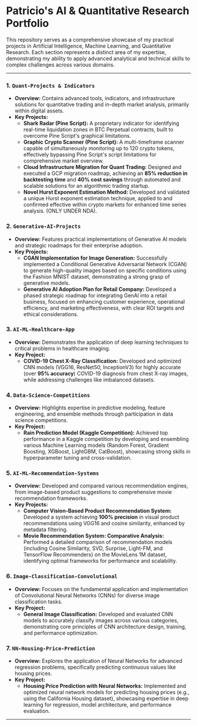 # Patricio's AI & Quantitative Research Portfolio

This repository serves as a comprehensive showcase of my practical projects in Artificial Intelligence, Machine Learning, and Quantitative Research. Each section represents a distinct area of my expertise, demonstrating my ability to apply advanced analytical and technical skills to complex challenges across various domains.

---

### **1. `Quant-Projects & Indicators`**
* **Overview:** Contains advanced tools, indicators, and infrastructure solutions for quantitative trading and in-depth market analysis, primarily within digital assets.
* **Key Projects:**
    * **Shark Radar (Pine Script):** A proprietary indicator for identifying real-time liquidation zones in BTC Perpetual contracts, built to overcome Pine Script's graphical limitations.
    * **Graphic Crypto Scanner (Pine Script):** A multi-timeframe scanner capable of simultaneously monitoring up to 120 crypto tokens, effectively bypassing Pine Script's script limitations for comprehensive market overview.
    * **Cloud Infrastructure Migration for Quant Trading:** Designed and executed a GCP migration roadmap, achieving an **85% reduction in backtesting time** and **40% cost savings** through automated and scalable solutions for an algorithmic trading startup.
    * **Novel Hurst Exponent Estimation Method:** Developed and validated a unique Hurst exponent estimation technique, applied to and confirmed effective within crypto markets for enhanced time series analysis. (ONLY UNDER NDA).

### **2. `Generative-AI-Projects`**
* **Overview:** Features practical implementations of Generative AI models and strategic roadmaps for their enterprise adoption.
* **Key Projects:**
    * **CGAN Implementation for Image Generation:** Successfully implemented a Conditional Generative Adversarial Network (CGAN) to generate high-quality images based on specific conditions using the Fashion MNIST dataset, demonstrating a strong grasp of generative models.
    * **Generative AI Adoption Plan for Retail Company:** Developed a phased strategic roadmap for integrating GenAI into a retail business, focused on enhancing customer experience, operational efficiency, and marketing effectiveness, with clear ROI targets and ethical considerations.

### **3. `AI-ML-Healthcare-App`**
* **Overview:** Demonstrates the application of deep learning techniques to critical problems in healthcare imaging.
* **Key Project:**
    * **COVID-19 Chest X-Ray Classification:** Developed and optimized CNN models (VGG16, ResNet50, InceptionV3) for highly accurate (over **95% accuracy**) COVID-19 diagnosis from chest X-ray images, while addressing challenges like imbalanced datasets.

### **4. `Data-Science-Competitions`**
* **Overview:** Highlights expertise in predictive modeling, feature engineering, and ensemble methods through participation in data science competitions.
* **Key Project:**
    * **Rain Prediction Model (Kaggle Competition):** Achieved top performance in a Kaggle competition by developing and ensembling various Machine Learning models (Random Forest, Gradient Boosting, XGBoost, LightGBM, CatBoost), showcasing strong skills in hyperparameter tuning and cross-validation.
 
### **5. `AI-ML-Recommendation-Systems`**
* **Overview:** Developed and compared various recommendation engines, from image-based product suggestions to comprehensive movie recommendation frameworks.
* **Key Projects:**
    * **Computer Vision-Based Product Recommendation System:** Developed a system achieving **100% precision** in visual product recommendations using VGG16 and cosine similarity, enhanced by metadata filtering.
    * **Movie Recommendation System: Comparative Analysis:** Performed a detailed comparison of recommendation models (including Cosine Similarity, SVD, Surprise, Light-FM, and TensorFlow Recommenders) on the MovieLens 1M dataset, identifying optimal frameworks for performance and scalability.

### **6. `Image-Classification-Convolutional`**
* **Overview:** Focuses on the fundamental application and implementation of Convolutional Neural Networks (CNNs) for diverse image classification tasks.
* **Key Project:**
    * **General Image Classification:** Developed and evaluated CNN models to accurately classify images across various categories, demonstrating core principles of CNN architecture design, training, and performance optimization.

### **7. `NN-Housing-Price-Prediction`**
* **Overview:** Explores the application of Neural Networks for advanced regression problems, specifically predicting continuous values like housing prices.
* **Key Project:**
    * **Housing Price Prediction with Neural Networks:** Implemented and optimized neural network models for predicting housing prices (e.g., using the California Housing dataset), showcasing expertise in deep learning for regression, model architecture, and performance evaluation.



---
